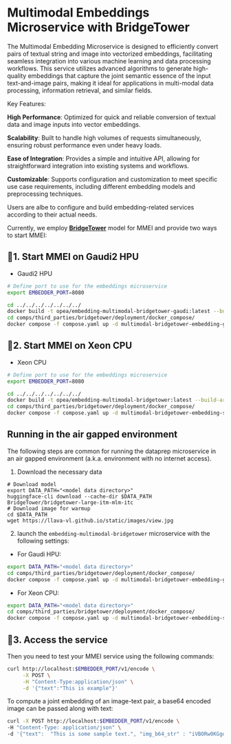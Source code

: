 # Multimodal Embeddings Microservice with BridgeTower

The Multimodal Embedding Microservice is designed to efficiently convert pairs of textual string and image into vectorized embeddings, facilitating seamless integration into various machine learning and data processing workflows. This service utilizes advanced algorithms to generate high-quality embeddings that capture the joint semantic essence of the input text-and-image pairs, making it ideal for applications in multi-modal data processing, information retrieval, and similar fields.

Key Features:

**High Performance**: Optimized for quick and reliable conversion of textual data and image inputs into vector embeddings.

**Scalability**: Built to handle high volumes of requests simultaneously, ensuring robust performance even under heavy loads.

**Ease of Integration**: Provides a simple and intuitive API, allowing for straightforward integration into existing systems and workflows.

**Customizable**: Supports configuration and customization to meet specific use case requirements, including different embedding models and preprocessing techniques.

Users are albe to configure and build embedding-related services according to their actual needs.

Currently, we employ [**BridgeTower**](https://huggingface.co/BridgeTower/bridgetower-large-itm-mlm-gaudi) model for MMEI and provide two ways to start MMEI:

## 🚀1. Start MMEI on Gaudi2 HPU

- Gaudi2 HPU

```bash
# Define port to use for the embeddings microservice
export EMBEDDER_PORT=8080

cd ../../../../../../../
docker build -t opea/embedding-multimodal-bridgetower-gaudi:latest --build-arg EMBEDDER_PORT=$EMBEDDER_PORT --build-arg https_proxy=$https_proxy --build-arg http_proxy=$http_proxy -f comps/third_parties/bridgetower/src/Dockerfile.intel_hpu .
cd comps/third_parties/bridgetower/deployment/docker_compose/
docker compose -f compose.yaml up -d multimodal-bridgetower-embedding-gaudi-serving
```

## 🚀2. Start MMEI on Xeon CPU

- Xeon CPU

```bash
# Define port to use for the embeddings microservice
export EMBEDDER_PORT=8080

cd ../../../../../../../
docker build -t opea/embedding-multimodal-bridgetower:latest --build-arg EMBEDDER_PORT=$EMBEDDER_PORT --build-arg https_proxy=$https_proxy --build-arg http_proxy=$http_proxy -f comps/third_parties/bridgetower/src/Dockerfile .
cd comps/third_parties/bridgetower/deployment/docker_compose/
docker compose -f compose.yaml up -d multimodal-bridgetower-embedding-serving
```

## Running in the air gapped environment

The following steps are common for running the dataprep microservice in an air gapped environment (a.k.a. environment with no internet access).

1. Download the necessary data

```shell
# Download model
export DATA_PATH="<model data directory>"
huggingface-cli download --cache-dir $DATA_PATH BridgeTower/bridgetower-large-itm-mlm-itc
# Download image for warmup
cd $DATA_PATH
wget https://llava-vl.github.io/static/images/view.jpg
```

2. launch the `embedding-multimodal-bridgetower` microservice with the following settings:

- For Gaudi HPU:

```bash
export DATA_PATH="<model data directory>"
cd comps/third_parties/bridgetower/deployment/docker_compose/
docker compose -f compose.yaml up -d multimodal-bridgetower-embedding-gaudi-serving-offline
```

- For Xeon CPU:

```bash
export DATA_PATH="<model data directory>"
cd comps/third_parties/bridgetower/deployment/docker_compose/
docker compose -f compose.yaml up -d multimodal-bridgetower-embedding-serving-offline
```

## 🚀3. Access the service

Then you need to test your MMEI service using the following commands:

```bash
curl http://localhost:$EMBEDDER_PORT/v1/encode \
     -X POST \
     -H "Content-Type:application/json" \
     -d '{"text":"This is example"}'
```

To compute a joint embedding of an image-text pair, a base64 encoded image can be passed along with text:

```bash
curl -X POST http://localhost:$EMBEDDER_PORT/v1/encode \
-H "Content-Type: application/json" \
-d '{"text":  "This is some sample text.", "img_b64_str" : "iVBORw0KGgoAAAANSUhEUgAAAAoAAAAKCAYAAACNMs+9AAAAFUlEQVR42mP8/5+hnoEIwDiqkL4KAcT9GO0U4BxoAAAAAElFTkSuQmCC"}'
```
